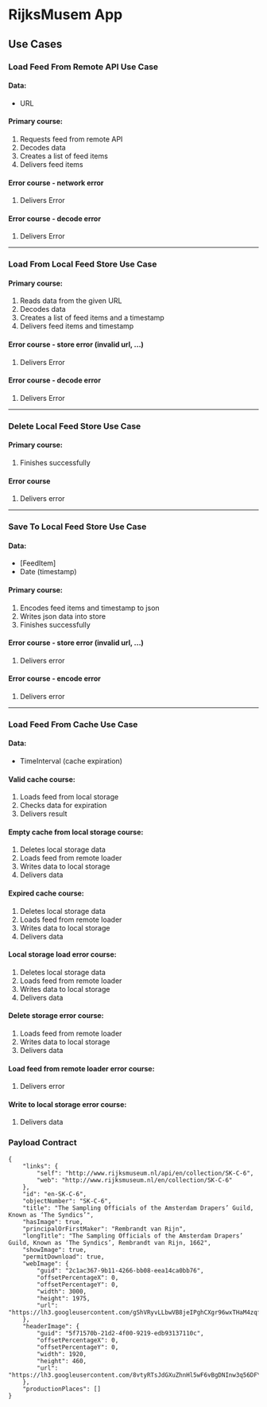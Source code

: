 #  RijksMusem App

## Use Cases

### Load Feed From Remote API Use Case

#### Data:
- URL

#### Primary course:
1. Requests feed from remote API
2. Decodes data
3. Creates a list of feed items
4. Delivers feed items

#### Error course - network error
1. Delivers Error

#### Error course - decode error
1. Delivers Error

-------------

### Load From Local Feed Store Use Case

#### Primary course:
1. Reads data from the given URL
2. Decodes data
3. Creates a list of feed items and a timestamp
4. Delivers feed items and timestamp

#### Error course - store error (invalid url, ...)
1. Delivers Error

#### Error course - decode error
1. Delivers Error

-------------

### Delete Local Feed Store Use Case

#### Primary course:
1. Finishes successfully

#### Error course
1. Delivers error

-------------

### Save To Local Feed Store Use Case

#### Data:
- [FeedItem]
- Date (timestamp)

#### Primary course:
1. Encodes feed items and timestamp to json
2. Writes json data into store
3. Finishes successfully

#### Error course - store error (invalid url, ...)
1. Delivers error

#### Error course - encode error
1. Delivers error

-------------

### Load Feed From Cache Use Case

#### Data:
- TimeInterval (cache expiration)

#### Valid cache course:
1. Loads feed from local storage
2. Checks data for expiration
3. Delivers result

#### Empty cache from local storage course:
1. Deletes local storage data
2. Loads feed from remote loader
3. Writes data to local storage
4. Delivers data

#### Expired cache course:
1. Deletes local storage data
2. Loads feed from remote loader
3. Writes data to local storage
4. Delivers data

#### Local storage load error course:
1. Deletes local storage data
2. Loads feed from remote loader
3. Writes data to local storage
4. Delivers data

#### Delete storage error course:
1. Loads feed from remote loader
2. Writes data to local storage
3. Delivers data

#### Load feed from remote loader error course:
1. Delivers error
 
#### Write to local storage error course:
1. Delivers data


### Payload Contract

```
{
    "links": {
        "self": "http://www.rijksmuseum.nl/api/en/collection/SK-C-6",
        "web": "http://www.rijksmuseum.nl/en/collection/SK-C-6"
    },
    "id": "en-SK-C-6",
    "objectNumber": "SK-C-6",
    "title": "The Sampling Officials of the Amsterdam Drapers’ Guild, Known as ‘The Syndics’",
    "hasImage": true,
    "principalOrFirstMaker": "Rembrandt van Rijn",
    "longTitle": "The Sampling Officials of the Amsterdam Drapers’ Guild, Known as ‘The Syndics’, Rembrandt van Rijn, 1662",
    "showImage": true,
    "permitDownload": true,
    "webImage": {
        "guid": "2c1ac367-9b11-4266-bb08-eea14ca0bb76",
        "offsetPercentageX": 0,
        "offsetPercentageY": 0,
        "width": 3000,
        "height": 1975,
        "url": "https://lh3.googleusercontent.com/gShVRyvLLbwVB8jeIPghCXgr96wxTHaM4zqfmxIWRsUpMhMn38PwuUU13o1mXQzLMt5HFqX761u8Tgo4L_JG1XLATvw=s0"
    },
    "headerImage": {
        "guid": "5f71570b-21d2-4f00-9219-edb93137110c",
        "offsetPercentageX": 0,
        "offsetPercentageY": 0,
        "width": 1920,
        "height": 460,
        "url": "https://lh3.googleusercontent.com/8vtyRTsJdGXuZhnHl5wF6vBgDNInw3q56DFYYr0Rzm1JJYNRl2iSIC30d_erXkTe_Yv8uJq1ZL56zFrXUpTFJrBDcbE=s0"
    },
    "productionPlaces": []
}
```

